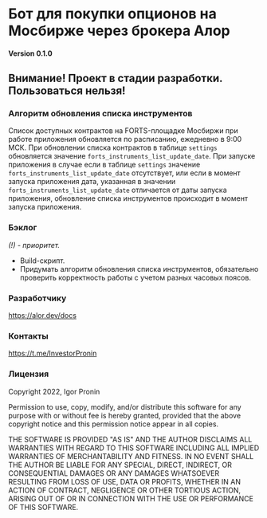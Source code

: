 # Бот для покупки опционов на Мосбирже через брокера Алор

#### Version 0.1.0

## Внимание! Проект в стадии разработки. Пользоваться нельзя!

### Алгоритм обновления списка инструментов

Список доступных контрактов на FORTS-площадке Мосбиржи при работе приложения обновляется по расписанию, ежедневно в 9:00 МСК.
При обновлении списка контрактов в таблице `settings` обновляется значение `forts_instruments_list_update_date`.
При запуске приложения в случае если в таблице `settings` значение `forts_instruments_list_update_date` отсутствует, 
или если в момент запуска приложения дата, указанная в значении `forts_instruments_list_update_date`
отличается от даты запуска приложения, обновление списка инструментов происходит в момент запуска приложения.

### Бэклог

_(!) - приоритет._

- Build-скрипт.
- Придумать алгоритм обновления списка инструментов, обязательно проверить корректность работы с учетом разных часовых поясов.

### Разработчику

https://alor.dev/docs

### Контакты

https://t.me/InvestorPronin

### Лицензия

Copyright 2022, Igor Pronin

Permission to use, copy, modify, and/or distribute this software for any purpose with or without fee is hereby granted, provided that the above copyright notice and this permission notice appear in all copies.

THE SOFTWARE IS PROVIDED "AS IS" AND THE AUTHOR DISCLAIMS ALL WARRANTIES WITH REGARD TO THIS SOFTWARE INCLUDING ALL IMPLIED WARRANTIES OF MERCHANTABILITY AND FITNESS. IN NO EVENT SHALL THE AUTHOR BE LIABLE FOR ANY SPECIAL, DIRECT, INDIRECT, OR CONSEQUENTIAL DAMAGES OR ANY DAMAGES WHATSOEVER RESULTING FROM LOSS OF USE, DATA OR PROFITS, WHETHER IN AN ACTION OF CONTRACT, NEGLIGENCE OR OTHER TORTIOUS ACTION, ARISING OUT OF OR IN CONNECTION WITH THE USE OR PERFORMANCE OF THIS SOFTWARE.
